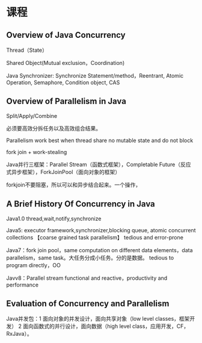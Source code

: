 # 课程

## Overview of Java Concurrency

Thread（State）

Shared Object(Mutual exclusion，Coordination)

Java Synchronizer: Synchronize Statement/method，Reentrant, Atomic Operation, Semaphore, Condition object, CAS

## Overview of Parallelism in Java

Split/Apply/Combine

必须要高效分拆任务以及高效组合结果。

Parallelism work best when thread share no mutable state and do not block

fork join + work-stealing

Java并行三框架：Parallel Stream（函数式框架），Completable Future（反应式异步框架），ForkJoinPool（面向对象的框架）

forkjoin不要阻塞，所以可以和异步结合起来。一个操作，

## A Brief History Of Concurrency in Java

Java1.0 thread,wait,notify,synchronize

Java5: executor framework,synchronizer,blocking queue, atomic concurrent collections 【coarse grained task parallelism】
tedious and error-prone

Java7：fork join pool，same computation on different data elements，data parallelism，same task。大任务分成小任务。分的是数据。
tedious to program directly，OO

Javv8：Parallel stream functional and reactive，productivity and performance

## Evaluation of Concurrency and Parallelism

Java并发包：1 面向对象的并发设计，面向共享对象（low level classes，框架开发） 2 面向函数式的并行设计，面向数据（high level class，应用开发，CF，RxJava）。




